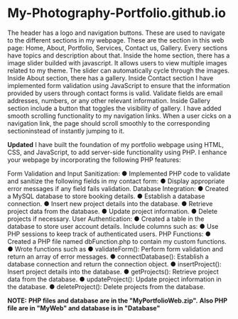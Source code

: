 # My-Photography-Portfolio.github.io
The header has  a logo and navigation buttons. These are used to navigate to the different sections in my webpage. These are the section in this web page: Home, About, Portfolio, Services, Contact us, Gallery.
Every sections have topics and description about that.
Inside the home section, there has a image slider builded with javascript.  It allows users to view multiple images related to my theme. The slider can automatically cycle through the images.
Inside About section, there has a gallery.
Inside Contact section I have implemented form validation using JavaScript to ensure that the information provided by users through contact forms is valid. Validate fields are email addresses, numbers, or any other relevant information.
Inside Gallery section include a button that toggles the visibility of gallery.
I have added smooth scrolling functionality to my navigation links. When a user cicks on a navigation link, the page should scroll smoothly to the corresponding sectioninstead of instantly jumping to it.

**Updated**
I have built the foundation of my portfolio webpage using HTML, CSS, and JavaScript, to add server-side functionality using PHP. I enhance your webpage by incorporating the following PHP features:

Form Validation and Input Sanitization: ● Implemented PHP code to validate and sanitize the following fields in my contact form: ● Display appropriate error messages if any field fails validation.
Database Integration: ● Created a MySQL database to store booking details. ● Establish a database connection. ● Insert new project details into the database. ● Retrieve project data from the database. ● Update project information. ● Delete projects if necessary.
User Authentication: ● Created a table in the database to store user account details. Include columns such as: ● Use PHP sessions to keep track of authenticated users.
PHP Functions: ● Created a PHP file named dbFunction.php to contain my custom functions. ● Wrote functions such as ● validateForm(): Perform form validation and return an array of error messages. ● connectDatabase(): Establish a database connection and return the connection object. ● insertProject(): Insert project details into the database. ● getProjects(): Retrieve project data from the database. ● updateProject(): Update project information in the database. ● deleteProject(): Delete projects from the database.

**NOTE:**
**PHP files and database are in the "MyPortfolioWeb.zip".**
**Also PHP file are in "MyWeb" and database is in "Database"**
